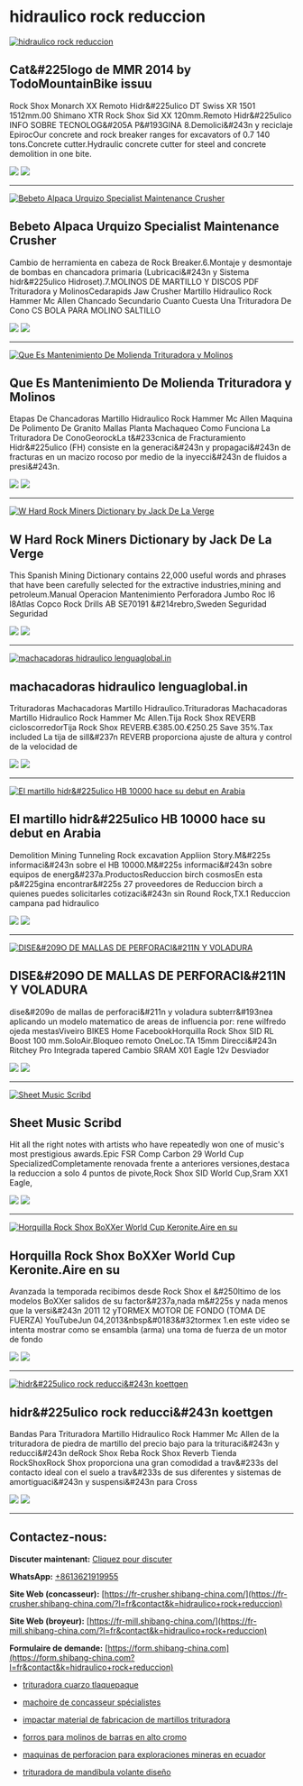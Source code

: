 # hidraulico rock reduccion

<a href="https://swt.shibang-china.com/?l=fr&img&k=hidraulico+rock+reduccion" target="_blank">![hidraulico rock reduccion](http://static.shibang-china.com/all-800x300/298.jpg)</a>

## Cat&#225logo de MMR 2014 by TodoMountainBike issuu
Rock Shox Monarch XX Remoto Hidr&#225ulico DT Swiss XR 1501 1512mm.00 Shimano XTR Rock Shox Sid XX 120mm.Remoto Hidr&#225ulico INFO SOBRE TECNOLOG&#205A P&#193GINA 8.Demolici&#243n y reciclaje EpirocOur concrete and rock breaker ranges for excavators of 0.7 140 tons.Concrete cutter.Hydraulic concrete cutter for steel and concrete demolition in one bite.


<a href="https://whatsapp.shibangsoft.com/WhatsApp.php" target="_blank" title="WhatsApp">![](http://static.shibang-china.com/icon/whatsapp.png)</a> <a href="https://swt.shibang-china.com/?l=fr&icon&k=hidraulico+rock+reduccion" target="_blank">![](http://static.shibang-china.com/icon/chat-fr.png)</a>

---

<a href="https://swt.shibang-china.com/?l=fr&img&k=hidraulico+rock+reduccion" target="_blank">![Bebeto Alpaca Urquizo Specialist Maintenance Crusher](http://static.shibang-china.com/all-800x300/1253.jpg)</a>

## Bebeto Alpaca Urquizo Specialist Maintenance Crusher
Cambio de herramienta en cabeza de Rock Breaker.6.Montaje y desmontaje de bombas en chancadora primaria (Lubricaci&#243n y Sistema hidr&#225ulico Hidroset).7.MOLINOS DE MARTILLO Y DISCOS PDF Trituradora y MolinosCedarapids Jaw Crusher Martillo Hidraulico Rock Hammer Mc Allen Chancado Secundario Cuanto Cuesta Una Trituradora De Cono CS BOLA PARA MOLINO SALTILLO


<a href="https://whatsapp.shibangsoft.com/WhatsApp.php" target="_blank" title="WhatsApp">![](http://static.shibang-china.com/icon/whatsapp.png)</a> <a href="https://swt.shibang-china.com/?l=fr&icon&k=hidraulico+rock+reduccion" target="_blank">![](http://static.shibang-china.com/icon/chat-fr.png)</a>

---

<a href="https://swt.shibang-china.com/?l=fr&img&k=hidraulico+rock+reduccion" target="_blank">![Que Es Mantenimiento De Molienda Trituradora y Molinos](http://static.shibang-china.com/all-800x300/1176.jpg)</a>

## Que Es Mantenimiento De Molienda Trituradora y Molinos
Etapas De Chancadoras Martillo Hidraulico Rock Hammer Mc Allen Maquina De Polimento De Granito Mallas Planta Machaqueo Como Funciona La Trituradora De ConoGeorockLa t&#233cnica de Fracturamiento Hidr&#225ulico (FH) consiste en la generaci&#243n y propagaci&#243n de fracturas en un macizo rocoso por medio de la inyecci&#243n de fluidos a presi&#243n.


<a href="https://whatsapp.shibangsoft.com/WhatsApp.php" target="_blank" title="WhatsApp">![](http://static.shibang-china.com/icon/whatsapp.png)</a> <a href="https://swt.shibang-china.com/?l=fr&icon&k=hidraulico+rock+reduccion" target="_blank">![](http://static.shibang-china.com/icon/chat-fr.png)</a>

---

<a href="https://swt.shibang-china.com/?l=fr&img&k=hidraulico+rock+reduccion" target="_blank">![W Hard Rock Miners Dictionary by Jack De La Verge](http://static.shibang-china.com/all-800x300/696.jpg)</a>

## W Hard Rock Miners Dictionary by Jack De La Verge
This Spanish Mining Dictionary contains 22,000 useful words and phrases that have been carefully selected for the extractive industries,mining and petroleum.Manual Operacion Mantenimiento Perforadora Jumbo Roc l6 l8Atlas Copco Rock Drills AB SE70191 &#214rebro,Sweden Seguridad Seguridad


<a href="https://whatsapp.shibangsoft.com/WhatsApp.php" target="_blank" title="WhatsApp">![](http://static.shibang-china.com/icon/whatsapp.png)</a> <a href="https://swt.shibang-china.com/?l=fr&icon&k=hidraulico+rock+reduccion" target="_blank">![](http://static.shibang-china.com/icon/chat-fr.png)</a>

---

<a href="https://swt.shibang-china.com/?l=fr&img&k=hidraulico+rock+reduccion" target="_blank">![machacadoras hidraulico lenguaglobal.in](http://static.shibang-china.com/all-800x300/793.jpg)</a>

## machacadoras hidraulico lenguaglobal.in
Trituradoras Machacadoras Martillo Hidraulico.Trituradoras Machacadoras Martillo Hidraulico Rock Hammer Mc Allen.Tija Rock Shox REVERB cicloscorredorTija Rock Shox REVERB.€385.00.€250.25 Save 35%.Tax included La tija de sill&#237n REVERB proporciona ajuste de altura y control de la velocidad de


<a href="https://whatsapp.shibangsoft.com/WhatsApp.php" target="_blank" title="WhatsApp">![](http://static.shibang-china.com/icon/whatsapp.png)</a> <a href="https://swt.shibang-china.com/?l=fr&icon&k=hidraulico+rock+reduccion" target="_blank">![](http://static.shibang-china.com/icon/chat-fr.png)</a>

---

<a href="https://swt.shibang-china.com/?l=fr&img&k=hidraulico+rock+reduccion" target="_blank">![El martillo hidr&#225ulico HB 10000 hace su debut en Arabia](http://static.shibang-china.com/all-800x300/663.jpg)</a>

## El martillo hidr&#225ulico HB 10000 hace su debut en Arabia
Demolition Mining Tunneling Rock excavation Appliion Story.M&#225s informaci&#243n sobre el HB 10000.M&#225s informaci&#243n sobre equipos de energ&#237a.ProductosReduccion birch cosmosEn esta p&#225gina encontrar&#225s 27 proveedores de Reduccion birch a quienes puedes solicitarles cotizaci&#243n sin Round Rock,TX.1 Reduccion campana pad hidraulico


<a href="https://whatsapp.shibangsoft.com/WhatsApp.php" target="_blank" title="WhatsApp">![](http://static.shibang-china.com/icon/whatsapp.png)</a> <a href="https://swt.shibang-china.com/?l=fr&icon&k=hidraulico+rock+reduccion" target="_blank">![](http://static.shibang-china.com/icon/chat-fr.png)</a>

---

<a href="https://swt.shibang-china.com/?l=fr&img&k=hidraulico+rock+reduccion" target="_blank">![DISE&#209O DE MALLAS DE PERFORACI&#211N Y VOLADURA](http://static.shibang-china.com/all-800x300/1080.jpg)</a>

## DISE&#209O DE MALLAS DE PERFORACI&#211N Y VOLADURA
dise&#209o de mallas de perforaci&#211n y voladura subterr&#193nea aplicando un modelo matematico de areas de influencia por: rene wilfredo ojeda mestasViveiro BIKES Home FacebookHorquilla Rock Shox SID RL Boost 100 mm.SoloAir.Bloqueo remoto OneLoc.TA 15mm Direcci&#243n Ritchey Pro Integrada tapered Cambio SRAM X01 Eagle 12v Desviador


<a href="https://whatsapp.shibangsoft.com/WhatsApp.php" target="_blank" title="WhatsApp">![](http://static.shibang-china.com/icon/whatsapp.png)</a> <a href="https://swt.shibang-china.com/?l=fr&icon&k=hidraulico+rock+reduccion" target="_blank">![](http://static.shibang-china.com/icon/chat-fr.png)</a>

---

<a href="https://swt.shibang-china.com/?l=fr&img&k=hidraulico+rock+reduccion" target="_blank">![Sheet Music Scribd](http://static.shibang-china.com/all-800x300/1005.jpg)</a>

## Sheet Music Scribd
Hit all the right notes with artists who have repeatedly won one of music's most prestigious awards.Epic FSR Comp Carbon 29 World Cup SpecializedCompletamente renovada frente a anteriores versiones,destaca la reduccion a solo 4 puntos de pivote,Rock Shox SID World Cup,Sram XX1 Eagle,


<a href="https://whatsapp.shibangsoft.com/WhatsApp.php" target="_blank" title="WhatsApp">![](http://static.shibang-china.com/icon/whatsapp.png)</a> <a href="https://swt.shibang-china.com/?l=fr&icon&k=hidraulico+rock+reduccion" target="_blank">![](http://static.shibang-china.com/icon/chat-fr.png)</a>

---

<a href="https://swt.shibang-china.com/?l=fr&img&k=hidraulico+rock+reduccion" target="_blank">![Horquilla Rock Shox BoXXer World Cup Keronite.Aire en su](http://static.shibang-china.com/all-800x300/715.jpg)</a>

## Horquilla Rock Shox BoXXer World Cup Keronite.Aire en su
Avanzada la temporada recibimos desde Rock Shox el &#250ltimo de los modelos BoXXer salidos de su factor&#237a,nada m&#225s y nada menos que la versi&#243n 2011 12 yTORMEX MOTOR DE FONDO (TOMA DE FUERZA) YouTubeJun 04,2013&nbsp&#0183&#32tormex 1.en este video se intenta mostrar como se ensambla (arma) una toma de fuerza de un motor de fondo


<a href="https://whatsapp.shibangsoft.com/WhatsApp.php" target="_blank" title="WhatsApp">![](http://static.shibang-china.com/icon/whatsapp.png)</a> <a href="https://swt.shibang-china.com/?l=fr&icon&k=hidraulico+rock+reduccion" target="_blank">![](http://static.shibang-china.com/icon/chat-fr.png)</a>

---

<a href="https://swt.shibang-china.com/?l=fr&img&k=hidraulico+rock+reduccion" target="_blank">![hidr&#225ulico rock reducci&#243n koettgen](http://static.shibang-china.com/all-800x300/1506.jpg)</a>

## hidr&#225ulico rock reducci&#243n koettgen
Bandas Para Trituradora Martillo Hidraulico Rock Hammer Mc Allen de la trituradora de piedra de martillo del precio bajo para la trituraci&#243n y reducci&#243n deRock Shox Reba Rock Shox Reverb Tienda RockShoxRock Shox proporciona una gran comodidad a trav&#233s del contacto ideal con el suelo a trav&#233s de sus diferentes y sistemas de amortiguaci&#243n y suspensi&#243n para Cross


<a href="https://whatsapp.shibangsoft.com/WhatsApp.php" target="_blank" title="WhatsApp">![](http://static.shibang-china.com/icon/whatsapp.png)</a> <a href="https://swt.shibang-china.com/?l=fr&icon&k=hidraulico+rock+reduccion" target="_blank">![](http://static.shibang-china.com/icon/chat-fr.png)</a>

---
## Contactez-nous:

**Discuter maintenant:** [Cliquez pour discuter](https://swt.shibang-china.com?l=fr&contact&k=hidraulico+rock+reduccion)

**WhatsApp:**  [+8613621919955](https://whatsapp.shibangsoft.com/WhatsApp.php)

**Site Web (concasseur):** [https://fr-crusher.shibang-china.com/](https://fr-crusher.shibang-china.com/?l=fr&contact&k=hidraulico+rock+reduccion)

**Site Web (broyeur):** [https://fr-mill.shibang-china.com/](https://fr-mill.shibang-china.com/?l=fr&contact&k=hidraulico+rock+reduccion)

**Formulaire de demande:** [https://form.shibang-china.com](https://form.shibang-china.com?l=fr&contact&k=hidraulico+rock+reduccion)

* [trituradora cuarzo tlaquepaque](../64/trituradora%20cuarzo%20tlaquepaque.md)

* [machoire de concasseur spécialistes](../61/machoire%20de%20concasseur%20sp%C3%A9cialistes.md)

* [impactar material de fabricacion de martillos trituradora](../62/impactar%20material%20de%20fabricacion%20de%20martillos%20trituradora.md)

* [forros para molinos de barras en alto cromo](../64/forros%20para%20molinos%20de%20barras%20en%20alto%20cromo.md)

* [maquinas de perforacion para exploraciones mineras en ecuador](../63/maquinas%20de%20perforacion%20para%20exploraciones%20mineras%20en%20ecuador.md)

* [trituradora de mandíbula volante diseño](../63/trituradora%20de%20mand%C3%ADbula%20volante%20dise%C3%B1o.md)